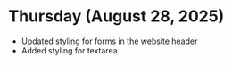 # Thursday (August 28, 2025)

- Updated styling for forms in the website header
- Added styling for textarea

